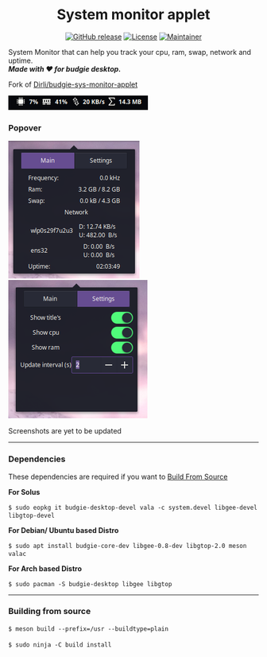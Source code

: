 <h1 align="center">System monitor applet</h1>
<p align="center">
<a href="https://github.com/prateekmedia/budgie-systemmonitor-applet/releases"><img alt="GitHub release" src="https://img.shields.io/github/v/release/prateekmedia/budgie-systemmonitor-applet?color=blueviolet"/></a> <a href="LICENSE"><img alt="License" src="https://img.shields.io/github/license/prateekmedia/budgie-systemmonitor-applet?color=blueviolet"/></a> <a href="https://github.com/prateekmedia"><img alt="Maintainer" src="https://img.shields.io/badge/Maintainer-prateekmedia-blueviolet"/></a>
</p>

System Monitor that can help you track your cpu, ram, swap, network and uptime.  
***Made with ♥️ for budgie desktop.***

Fork of [Dirli/budgie-sys-monitor-applet](https://github.com/Dirli/budgie-sys-monitor-applet)

![Screenshot](data/screenshot1.png)  

### Popover
![Screenshot](data/screenshot2.png) ![Screenshot](data/screenshot3.png)

Screenshots are yet to be updated

---


### Dependencies
These dependencies are required if you want to [Build From Source](#Building-from-source)

**For Solus**
```
$ sudo eopkg it budgie-desktop-devel vala -c system.devel libgee-devel libgtop-devel
```

**For Debian/ Ubuntu based Distro**
```
$ sudo apt install budgie-core-dev libgee-0.8-dev libgtop-2.0 meson valac 
```
**For Arch based Distro**
```
$ sudo pacman -S budgie-desktop libgee libgtop
```

---

### Building from source
```
$ meson build --prefix=/usr --buildtype=plain

$ sudo ninja -C build install
```
